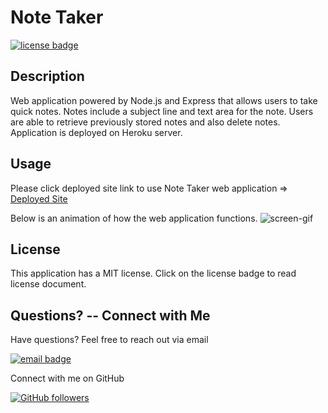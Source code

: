 # Note Taker
  [![license badge](https://img.shields.io/badge/License-MIT-blue?style=flat)](https://github.com/delaluz12/NoteTaker/blob/main/LICENSE)
  ## Description
  Web application powered by Node.js and Express that allows users to take quick notes. Notes include a subject line and text area for the note. Users are able to retrieve previously stored notes and also delete notes. Application is deployed on Heroku server. 

  ## Usage
  Please click deployed site link to use Note Taker web application =>
  [Deployed Site](https://notetaker-delaluz12.herokuapp.com/)

  Below is an animation of how the web application functions.
  ![screen-gif](./assets/demo.gif)
  
  ## License
  This application has a MIT license. Click on the license badge to read license document.
  
  ## Questions? -- Connect with Me 
  Have questions? Feel free to reach out via email

  [![email badge](https://img.shields.io/badge/-Email%20Me-grey?logo=minutemailer&label=%20)](mailto:marricomen@gmail.com)

  Connect with me on GitHub

  [![GitHub followers](https://img.shields.io/github/followers/delaluz12?style=social)](https://github.com/delaluz12)
  